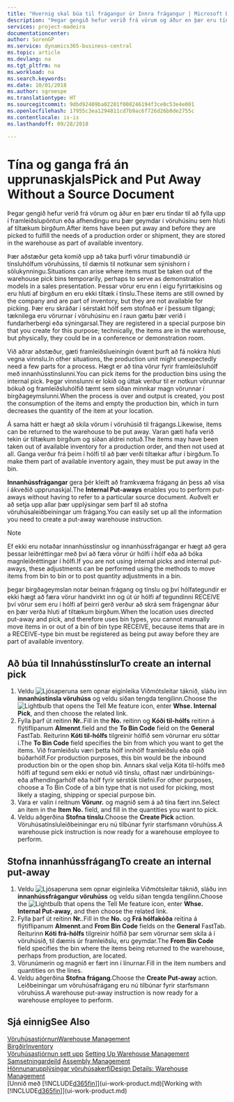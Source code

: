 ```yaml
---
title: "Hvernig skal búa til frágangur úr Innra frágangur | Microsoft Docs"
description: "Þegar gengið hefur verið frá vörum og áður en þær eru tíndar til að fylla upp í framleiðslupöntun eða afhendingu eru þær geymdar í vöruhúsinu sem hluti af tiltækum birgðum."
services: project-madeira
documentationcenter: 
author: SorenGP
ms.service: dynamics365-business-central
ms.topic: article
ms.devlang: na
ms.tgt_pltfrm: na
ms.workload: na
ms.search.keywords: 
ms.date: 10/01/2018
ms.author: sgroespe
ms.translationtype: HT
ms.sourcegitcommit: 9dbd92409ba02281f008246194f3ce0c53e4e001
ms.openlocfilehash: 17955c3ea1294811cd7b9ac6f726d26b0de2755c
ms.contentlocale: is-is
ms.lasthandoff: 09/28/2018

---
```

# <a name="pick-and-put-away-without-a-source-document"></a><span data-ttu-id="b5135-103">Tína og ganga frá án upprunaskjals</span><span class="sxs-lookup"><span data-stu-id="b5135-103">Pick and Put Away Without a Source Document</span></span>
<span data-ttu-id="b5135-104">Þegar gengið hefur verið frá vörum og áður en þær eru tíndar til að fylla upp í framleiðslupöntun eða afhendingu eru þær geymdar í vöruhúsinu sem hluti af tiltækum birgðum.</span><span class="sxs-lookup"><span data-stu-id="b5135-104">After items have been put away and before they are picked to fulfill the needs of a production order or shipment, they are stored in the warehouse as part of available inventory.</span></span>  

<span data-ttu-id="b5135-105">Þær aðstæður geta komið upp að taka þurfi vörur tímabundið úr tínsluhólfum vöruhússins, til dæmis til notkunar sem sýnishorn í sölukynningu.</span><span class="sxs-lookup"><span data-stu-id="b5135-105">Situations can arise where items must be taken out of the warehouse pick bins temporarily, perhaps to serve as demonstration models in a sales presentation.</span></span> <span data-ttu-id="b5135-106">Þessar vörur eru enn í eigu fyrirtækisins og eru hluti af birgðum en eru ekki tiltæk í tínslu.</span><span class="sxs-lookup"><span data-stu-id="b5135-106">These items are still owned by the company and are part of inventory, but they are not available for picking.</span></span> <span data-ttu-id="b5135-107">Þær eru skráðar í sérstakt hólf sem stofnað er í þessum tilgangi; tæknilega eru vörurnar í vöruhúsinu en í raun gætu þær verið í fundarherbergi eða sýningarsal.</span><span class="sxs-lookup"><span data-stu-id="b5135-107">They are registered in a special purpose bin that you create for this purpose; technically, the items are in the warehouse, but physically, they could be in a conference or demonstration room.</span></span>  

<span data-ttu-id="b5135-108">Við aðrar aðstæður, gæti framleiðslueiningin óvænt þurft að fá nokkra hluti vegna vinnslu.</span><span class="sxs-lookup"><span data-stu-id="b5135-108">In other situations, the production unit might unexpectedly need a few parts for a process.</span></span> <span data-ttu-id="b5135-109">Hægt er að tína vörur fyrir framleiðsluhólf með innanhússtínslunni.</span><span class="sxs-lookup"><span data-stu-id="b5135-109">You can pick items for the production bins using the internal pick.</span></span> <span data-ttu-id="b5135-110">Þegar vinnslunni er lokið og úttak verður til er notkun vörunnar bókuð og framleiðsluhólfið tæmt sem síðan minnkar magn vörunnar í birgðageymslunni.</span><span class="sxs-lookup"><span data-stu-id="b5135-110">When the process is over and output is created, you post the consumption of the items and empty the production bin, which in turn decreases the quantity of the item at your location.</span></span>  

<span data-ttu-id="b5135-111">Á sama hátt er hægt að skila vörum í vöruhúsið til frágangs.</span><span class="sxs-lookup"><span data-stu-id="b5135-111">Likewise, items can be returned to the warehouse to be put away.</span></span> <span data-ttu-id="b5135-112">Varan gæti hafa verið tekin úr tiltækum birgðum og síðan aldrei notuð.</span><span class="sxs-lookup"><span data-stu-id="b5135-112">The items may have been taken out of available inventory for a production order, and then not used at all.</span></span> <span data-ttu-id="b5135-113">Ganga verður frá þeim í hólfi til að þær verði tiltækar aftur í birgðum.</span><span class="sxs-lookup"><span data-stu-id="b5135-113">To make them part of available inventory again, they must be put away in the bin.</span></span>  

<span data-ttu-id="b5135-114">**Innanhússfrágangar** gera þér kleift að framkvæma frágang án þess að vísa í ákveðið upprunaskjal.</span><span class="sxs-lookup"><span data-stu-id="b5135-114">The **Internal Put-aways** enables you to perform put-aways without having to refer to a particular source document.</span></span> <span data-ttu-id="b5135-115">Auðvelt er að setja upp allar þær upplýsingar sem þarf til að stofna vöruhúsaleiðbeiningar um frágang.</span><span class="sxs-lookup"><span data-stu-id="b5135-115">You can easily set up all the information you need to create a put-away warehouse instruction.</span></span>  

> [!NOTE]  
>  <span data-ttu-id="b5135-116">Ef ekki eru notaðar innanhússtínslur og innanhússfrágangar er hægt að gera þessar leiðréttingar með því að færa vörur úr hólfi í hólf eða að bóka magnleiðréttingar í hólfi.</span><span class="sxs-lookup"><span data-stu-id="b5135-116">If you are not using internal picks and internal put-aways, these adjustments can be performed using the methods to move items from bin to bin or to post quantity adjustments in a bin.</span></span>  
>   
>  <span data-ttu-id="b5135-117">þegar birgðageymslan notar beinan frágang og tínslu og því hólfategundir er ekki hægt að færa vörur handvirkt inn og út úr hólfi af tegundinni RECEIVE því vörur sem eru í hólfi af þeirri gerð verður að skrá sem frágengnar áður en þær verða hluti af tiltækum birgðum.</span><span class="sxs-lookup"><span data-stu-id="b5135-117">When the location uses directed put-away and pick, and therefore uses bin types, you cannot manually move items in or out of a bin of bin type RECEIVE, because items that are in a RECEIVE-type bin must be registered as being put away before they are part of available inventory.</span></span>  

## <a name="to-create-an-internal-pick"></a><span data-ttu-id="b5135-118">Að búa til Innahússtínslur</span><span class="sxs-lookup"><span data-stu-id="b5135-118">To create an internal pick</span></span>  
1.  <span data-ttu-id="b5135-119">Veldu ![Ljósaperuna sem opnar eiginleika Viðmótsleitar](media/ui-search/search_small.png "Segðu mér hvað þú vilt gera") táknið, sláðu inn **innanhústínsla vöruhúss** og veldu síðan tengda tengilinn.</span><span class="sxs-lookup"><span data-stu-id="b5135-119">Choose the ![Lightbulb that opens the Tell Me feature](media/ui-search/search_small.png "Tell me what you want to do") icon, enter **Whse. Internal Pick**, and then choose the related link.</span></span>  
2.  <span data-ttu-id="b5135-120">Fylla þarf út reitinn **Nr.**.</span><span class="sxs-lookup"><span data-stu-id="b5135-120">Fill in the **No.**</span></span> <span data-ttu-id="b5135-121">reitinn og **Kóði til-hólfs** reitinn á flýtiflipanum **Almennt**.</span><span class="sxs-lookup"><span data-stu-id="b5135-121">field and the **To Bin Code** field on the **General** FastTab.</span></span> <span data-ttu-id="b5135-122">Reiturinn **Kóti til-hólfs** tilgreinir hólfið sem vörurnar eru sóttar í.</span><span class="sxs-lookup"><span data-stu-id="b5135-122">The **To Bin Code** field specifies the bin from which you want to get the items.</span></span> <span data-ttu-id="b5135-123">Við framleiðslu væri þetta hólf innhólf framleiðslu eða opið búðarhólf.</span><span class="sxs-lookup"><span data-stu-id="b5135-123">For production purposes, this bin would be the inbound production bin or the open shop bin.</span></span> <span data-ttu-id="b5135-124">Annars skal velja Kóta til-hólfs með hólfi af tegund sem ekki er notuð við tínslu, oftast nær undirbúnings- eða afhendingarhólf eða hólf fyrir sérstök tilefni.</span><span class="sxs-lookup"><span data-stu-id="b5135-124">For other purposes, choose a To Bin Code of a bin type that is not used for picking, most likely a staging, shipping or special purpose bin.</span></span>  
3.  <span data-ttu-id="b5135-125">Vara er valin í reitnum **Vörunr.** og magnið sem á að tína fært inn.</span><span class="sxs-lookup"><span data-stu-id="b5135-125">Select an item in the **Item No.** field, and fill in the quantities you want to pick.</span></span>  
4. <span data-ttu-id="b5135-126">Veldu aðgerðina **Stofna tínslu**.</span><span class="sxs-lookup"><span data-stu-id="b5135-126">Choose the **Create Pick** action.</span></span> <span data-ttu-id="b5135-127">Vöruhúsatínsluleiðbeiningar eru nú tilbúnar fyrir starfsmann vöruhúss.</span><span class="sxs-lookup"><span data-stu-id="b5135-127">A warehouse pick instruction is now ready for a warehouse employee to perform.</span></span>  

## <a name="to-create-an-internal-put-away"></a><span data-ttu-id="b5135-128">Stofna innanhússfrágang</span><span class="sxs-lookup"><span data-stu-id="b5135-128">To create an internal put-away</span></span>  
1.  <span data-ttu-id="b5135-129">Veldu ![Ljósaperuna sem opnar eiginleika Viðmótsleitar](media/ui-search/search_small.png "Segðu mér hvað þú vilt gera") táknið, sláðu inn **innanhússfrágangur vöruhúss** og veldu síðan tengda tengilinn.</span><span class="sxs-lookup"><span data-stu-id="b5135-129">Choose the ![Lightbulb that opens the Tell Me feature](media/ui-search/search_small.png "Tell me what you want to do") icon, enter **Whse. Internal Put-away**, and then choose the related link.</span></span>  
2.  <span data-ttu-id="b5135-130">Fylla þarf út reitinn **Nr.**.</span><span class="sxs-lookup"><span data-stu-id="b5135-130">Fill in the **No.**</span></span> <span data-ttu-id="b5135-131">og **Frá hólfakóða** reitina á flýtiflipanum **Almennt**.</span><span class="sxs-lookup"><span data-stu-id="b5135-131">and **From Bin Code** fields on the **General** FastTab.</span></span> <span data-ttu-id="b5135-132">Reiturinn **Kóti frá-hólfs** tilgreinir hólfið þar sem vörurnar sem skila á í vöruhúsið, til dæmis úr framleiðslu, eru geymdar.</span><span class="sxs-lookup"><span data-stu-id="b5135-132">The **From Bin Code** field specifies the bin where the items being returned to the warehouse, perhaps from production, are located.</span></span>  
3.  <span data-ttu-id="b5135-133">Vörunúmerin og magnið er fært inn í línurnar.</span><span class="sxs-lookup"><span data-stu-id="b5135-133">Fill in the item numbers and quantities on the lines.</span></span>  
4.  <span data-ttu-id="b5135-134">Veldu aðgerðina **Stofna frágang**.</span><span class="sxs-lookup"><span data-stu-id="b5135-134">Choose the **Create Put-away** action.</span></span> <span data-ttu-id="b5135-135">Leiðbeiningar um vöruhúsafrágang eru nú tilbúnar fyrir starfsmann vöruhúss.</span><span class="sxs-lookup"><span data-stu-id="b5135-135">A warehouse put-away instruction is now ready for a warehouse employee to perform.</span></span>  

## <a name="see-also"></a><span data-ttu-id="b5135-136">Sjá einnig</span><span class="sxs-lookup"><span data-stu-id="b5135-136">See Also</span></span>  
[<span data-ttu-id="b5135-137">Vöruhúsastjórnun</span><span class="sxs-lookup"><span data-stu-id="b5135-137">Warehouse Management</span></span>](warehouse-manage-warehouse.md)  
[<span data-ttu-id="b5135-138">Birgðir</span><span class="sxs-lookup"><span data-stu-id="b5135-138">Inventory</span></span>](inventory-manage-inventory.md)  
<span data-ttu-id="b5135-139">[Vöruhúsastjórnun sett upp](warehouse-setup-warehouse.md)   </span><span class="sxs-lookup"><span data-stu-id="b5135-139">[Setting Up Warehouse Management](warehouse-setup-warehouse.md)   </span></span>  
<span data-ttu-id="b5135-140">[Samsetningardeild](assembly-assemble-items.md)  </span><span class="sxs-lookup"><span data-stu-id="b5135-140">[Assembly Management](assembly-assemble-items.md)  </span></span>  
[<span data-ttu-id="b5135-141">Hönnunarupplýsingar vöruhúsakerfi</span><span class="sxs-lookup"><span data-stu-id="b5135-141">Design Details: Warehouse Management</span></span>](design-details-warehouse-management.md)  
<span data-ttu-id="b5135-142">[Unnið með [!INCLUDE[d365fin](includes/d365fin_md.md)]](ui-work-product.md)</span><span class="sxs-lookup"><span data-stu-id="b5135-142">[Working with [!INCLUDE[d365fin](includes/d365fin_md.md)]](ui-work-product.md)</span></span>

